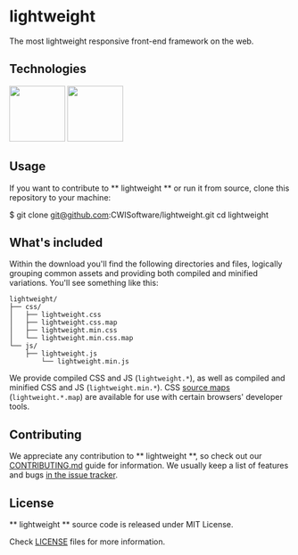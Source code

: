 # lightweight

The most lightweight responsive front-end framework on the web.

## Technologies

[<img src="https://avatars2.githubusercontent.com/u/6200624?v=3&s=100" width="100" height="100">](https://github.com/gulpjs/gulp)
[<img src="https://avatars0.githubusercontent.com/u/317889?v=3&s=100" width="100" height="100">](https://github.com/sass/sass)

## Usage

If you want to contribute to ** lightweight ** or run it from source, clone this repository to your machine:

  $ git clone git@github.com:CWISoftware/lightweight.git
  cd lightweight

## What's included

Within the download you'll find the following directories and files, logically grouping common assets and providing both compiled and minified variations. You'll see something like this:

```
lightweight/
├── css/
│   ├── lightweight.css
│   ├── lightweight.css.map
│   ├── lightweight.min.css
│   └── lightweight.min.css.map
└── js/
    ├── lightweight.js
        └── lightweight.min.js
```

We provide compiled CSS and JS (`lightweight.*`), as well as compiled and minified CSS and JS (`lightweight.min.*`). CSS [source maps](https://developer.chrome.com/devtools/docs/css-preprocessors) (`lightweight.*.map`) are available for use with certain browsers' developer tools.

## Contributing

We appreciate any contribution to ** lightweight **, so check out our [CONTRIBUTING.md](CONTRIBUTING.md) guide for information. We usually keep a list of features and bugs [in the issue tracker](http://github.com/CWISoftware/lightweight/issues).

## License

** lightweight ** source code is released under MIT License.

Check [LICENSE](LICENSE) files for more information.
